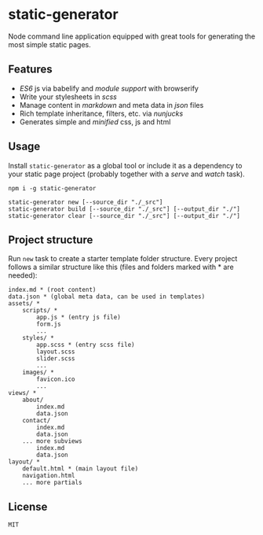static-generator
======

Node command line application equipped with great tools for generating the most simple static pages.

## Features

- *ES6* js via babelify and *module support* with browserify
- Write your stylesheets in *scss*
- Manage content in *markdown* and meta data in *json* files
- Rich template inheritance, filters, etc. via *nunjucks*
- Generates simple and *minified* css, js and html

## Usage

Install `static-generator` as a global tool or include it as a dependency to your static page project (probably together with a *serve* and *watch* task).

```
npm i -g static-generator

static-generator new [--source_dir "./_src"]
static-generator build [--source_dir "./_src"] [--output_dir "./"]
static-generator clear [--source_dir "./_src"] [--output_dir "./"]
```

## Project structure

Run `new` task to create a starter template folder structure. Every project follows a similar structure like this (files and folders marked with * are needed):

```
index.md * (root content)
data.json * (global meta data, can be used in templates)
assets/ *
    scripts/ *
        app.js * (entry js file)
        form.js
        ...
    styles/ *
        app.scss * (entry scss file)
        layout.scss
        slider.scss
        ...
    images/ *
        favicon.ico
        ...
views/ *
    about/
        index.md
        data.json
    contact/
        index.md
        data.json
    ... more subviews
        index.md
        data.json
layout/ *
    default.html * (main layout file)
    navigation.html
    ... more partials
```

## License

`MIT`
